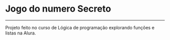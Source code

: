 # Jogo do numero Secreto
***
Projeto feito no curso de Lógica de programação explorando funções e listas na Alura. 
